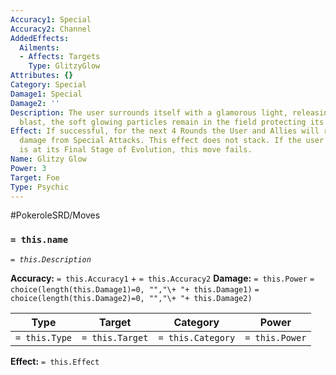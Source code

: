 ```yaml
---
Accuracy1: Special
Accuracy2: Channel
AddedEffects:
  Ailments:
  - Affects: Targets
    Type: GlitzyGlow
Attributes: {}
Category: Special
Damage1: Special
Damage2: ''
Description: The user surrounds itself with a glamorous light, releasing it as a psychic
  blast, the soft glowing particles remain in the field protecting its fabulousness.
Effect: If successful, for the next 4 Rounds the User and Allies will receive 1 less
  damage from Special Attacks. This effect does not stack. If the user of this Move
  is at its Final Stage of Evolution, this move fails.
Name: Glitzy Glow
Power: 3
Target: Foe
Type: Psychic
---
```


#PokeroleSRD/Moves

### `= this.name` 
*`= this.Description`*

**Accuracy:** `= this.Accuracy1` + `= this.Accuracy2`
**Damage:** `= this.Power` `= choice(length(this.Damage1)=0, "","\+ "+ this.Damage1)` `= choice(length(this.Damage2)=0, "","\+ "+ this.Damage2)`

| Type          | Target          | Category          | Power          |
| ------------- | --------------- | ----------------  | -------------- |
| `= this.Type` | `= this.Target` | `= this.Category` | `= this.Power` | 

**Effect:** `= this.Effect`